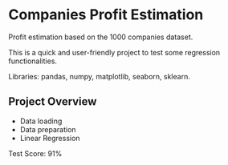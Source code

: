 # Companies Profit Estimation
Profit estimation based on the 1000 companies dataset.

This is a quick and user-friendly project to test some regression functionalities.

Libraries: pandas, numpy, matplotlib, seaborn, sklearn.

## Project Overview
- Data loading
- Data preparation
- Linear Regression

Test Score: 91%
